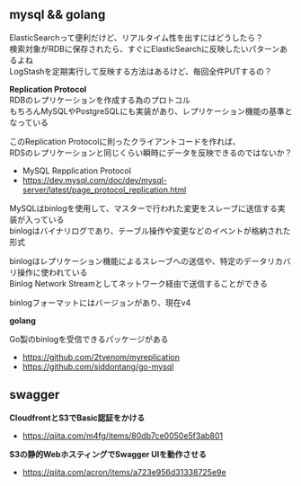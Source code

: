 ## mysql && golang

ElasticSearchって便利だけど、リアルタイム性を出すにはどうしたら？  
検索対象がRDBに保存されたら、すぐにElasticSearchに反映したいパターンあるよね  
LogStashを定期実行して反映する方法はあるけど、毎回全件PUTするの？  

**Replication Protocol**  
RDBのレプリケーションを作成する為のプロトコル  
もちろんMySQLやPostgreSQLにも実装があり、レプリケーション機能の基準となっている  

このReplication Protocolに則ったクライアントコードを作れば、  
RDSのレプリケーションと同じくらい瞬時にデータを反映できるのではないか？  

- MySQL Repplication Protocol
- https://dev.mysql.com/doc/dev/mysql-server/latest/page_protocol_replication.html

MySQLはbinlogを使用して、マスターで行われた変更をスレーブに送信する実装が入っている  
binlogはバイナリログであり、テーブル操作や変更などのイベントが格納された形式  

binlogはレプリケーション機能によるスレーブへの送信や、特定のデータリカバリ操作に使われている  
Binlog Network Streamとしてネットワーク経由で送信することができる  

binlogフォーマットにはバージョンがあり、現在v4  

**golang**  

Go製のbinlogを受信できるパッケージがある  
- https://github.com/2tvenom/myreplication
- https://github.com/siddontang/go-mysql


## swagger

**CloudfrontとS3でBasic認証をかける**  
- https://qiita.com/m4fg/items/80db7ce0050e5f3ab801

**S3の静的WebホスティングでSwagger UIを動作させる**  
- https://qiita.com/acron/items/a723e956d31338725e9e

